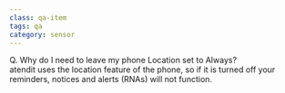 ```yaml
---
class: qa-item
tags: qa
category: sensor
---
```


Q. Why do I need to leave my phone Location set to Always?  
atendit uses the location feature of the phone, so if it is turned off your reminders, notices and alerts (RNAs) will not function.